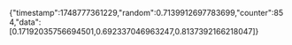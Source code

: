 {"timestamp":1748777361229,"random":0.7139912697783699,"counter":854,"data":[0.17192035756694501,0.692337046963247,0.8137392166218047]}
